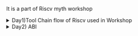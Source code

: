 It is a part of Riscv myth workshop 
<details>
 <summary>Day1)Tool Chain flow of Riscv used in Workshop</summary>
 
 <details>
  <summary>1) write a  c program and complie it using gcc complier</summary>
  
  
  ###  write a  c program and complice iot using gcc complier
     [c code](sum1toN.c)
      is executed using `gcc` complier 
     ```
     gcc is a complier that executes c program
     > gcc file_name.c
     will always generates executable file name  a.out
     >to change executable file name 
     ` gcc -o [exectable_name] [source_file.c] `
     >to complie multiple files
      ` gcc -o [exectable_name] sf1.c s2.c s3.c `
     > to see error in afile
     ` gcc -wall -o errorlog f.c `
  
     ```
  <img width="329" alt="sum1ton" src="https://github.com/navi2311/risc-v-HDP/assets/134842758/3f115215-42a7-4c58-b2e7-88a119c48e78">
 </details>
 <details>
  <summary>2) riscv gcc complier</summary>
 
 ## convert c program into  get object files (.o files) usng riscv gcc complier . 
    These object files contain machine code specific to the RISC-V architecture.
  
 `
 riscv64-unknown-elf-gcc -o1 -mabi=lp64 -march=rv64i -o result_file.o file.c
 `
 `
 riscv64-unknown-elf-gcc -ofast -mabi=lp64 -march=rv64i -o result_file.o file.c
 `
</details>
<details>
  <summary>3) objdump</summary>
 
 ## Understanding Machine Code by converting into assembly lanuage  using `objdump`
 * Machine code is not human-readable, so understanding its behavior directly is challenging.
 * objdump is a tool that disassembles object files, converting machine code into assembly language instructions.
 * Using objdump, developers can examine the assembly code generated from their source code.
 to see the dumped assembly file 
 ```
 riscv64-unknown-elf-objdump -d result_file.o | less
 ```
</details>
<details>
 <summary> 4) spike</summary>
 
 ## Simulating Execution with `Spike`
 * spike is a RISC-V ISA simulator. It simulates the execution of RISC-V code on a virtual RISC-V processor.
 * By running code through spike, developers can observe its execution behavior, including instruction execution, memory accesses, and register changes.
 * It provides insights into how code behaves on RISC-V processors without needing real hardware.
 ```
 spike pk obj.o
  
 ```
  > spike pk obj.o, Spike will simulate the execution of the binary obj.o as if it were running on a RISC-V processor with a minimal operating system environment provided by the  proxy kernel. This allows you to observe the behavior of the binary and its interaction with the simulated environment without needing real hardware.



 ```
 spike -d pk obj.o
 ```


 > The -d flag is used to enable debugging features in spike.When debugging is enabled, spike will typically halt execution at the beginning of the program, allowing you to step through the program's execution, set breakpoints, examine memory and registers, etc., using a debugger interface.
The -d flag is useful for debugging RISC-V binaries, especially when you need to inspect the execution flow or diagnose issues in the program.
</details>
</details>
<details>
 <summary>Day2) ABI</summary>
 
</details>

